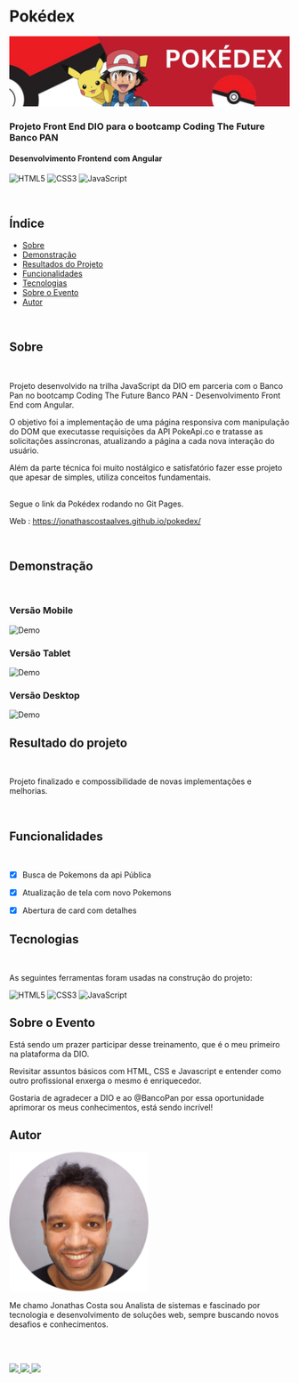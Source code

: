 #  Pokédex 
![Demo](./AssetsReadme/capa-pokedex.png)
### Projeto Front End DIO para o bootcamp Coding The Future Banco PAN 
#### Desenvolvimento Frontend com Angular
 
 
![HTML5](https://img.shields.io/badge/HTML5-E34F26?style=for-the-badge&logo=html5&logoColor=white) ![CSS3](https://img.shields.io/badge/CSS3-1572B6?style=for-the-badge&logo=css3&logoColor=white) ![JavaScript](https://img.shields.io/badge/JavaScript-F7DF1E?style=for-the-badge&logo=javascript&logoColor=black)
 
</br>
 
## Índice
 
* [Sobre](#Sobre)
* [Demonstração](#Demonstração)
* [Resultados do Projeto](#Resultado-do-projeto)
* [Funcionalidades](#Funcionalidades)
* [Tecnologias](#Tecnologias)
* [Sobre o Evento](#Sobre-o-Evento)
* [Autor](#Autor)
 
</br>
 
## Sobre  
 </br>
 
Projeto desenvolvido na trilha JavaScript da DIO em parceria com o Banco Pan no bootcamp Coding The Future Banco PAN - Desenvolvimento Front End com Angular. 


O objetivo foi a implementação de uma página responsiva com manipulação do DOM que executasse requisições da API PokeApi.co e tratasse as solicitações assíncronas, atualizando a página a cada nova interação do usuário. 

Além da parte técnica foi muito nostálgico e satisfatório fazer esse projeto que apesar de simples, utiliza conceitos fundamentais.
</br></br>
 
Segue o link da Pokédex rodando no Git Pages. 
 
Web : https://jonathascostaalves.github.io/pokedex/
 
</br>
 
 
 
 
## Demonstração
 
</br>
 
 ### Versão Mobile 
![Demo](./AssetsReadme/pokedex_mobile.gif)  

 ### Versão Tablet
![Demo](./AssetsReadme/pokedex_table.gif)  

 ### Versão Desktop
![Demo](./AssetsReadme/pokedex_desktop.gif)  

 
 
 
 
 
 
## Resultado do projeto
</br>
 
Projeto finalizado e compossibilidade de novas implementações e melhorias.
 
</br>
 


 
## Funcionalidades
</br>
 
- [x] Busca de Pokemons da api Pública 
 
- [x] Atualização de tela com novo Pokemons

- [x] Abertura de card com detalhes 
 
 
## Tecnologias
</br>
 
As seguintes ferramentas foram usadas na construção do projeto:
 
 ![HTML5](https://img.shields.io/badge/HTML5-E34F26?style=for-the-badge&logo=html5&logoColor=white) ![CSS3](https://img.shields.io/badge/CSS3-1572B6?style=for-the-badge&logo=css3&logoColor=white) ![JavaScript](https://img.shields.io/badge/JavaScript-F7DF1E?style=for-the-badge&logo=javascript&logoColor=black)

 
## Sobre o Evento
 
Está sendo um prazer participar desse treinamento, que é o meu primeiro na plataforma da DIO.

Revisitar assuntos básicos com  HTML, CSS e Javascript e entender como outro profissional enxerga o mesmo é enriquecedor. 

Gostaria de agradecer a DIO  e ao @BancoPan por essa oportunidade aprimorar os meus conhecimentos, está sendo incrível! 


 
## Autor
   
 
 
 <img src="./AssetsReadme/img-jonathas.png" alt="img-jonathas" width="250"></img>
 
 
   Me chamo Jonathas Costa sou Analista de sistemas e fascinado por tecnologia e desenvolvimento de soluções web, sempre buscando novos desafios e conhecimentos.

  
 
</br></br>
 
<a href="https://www.linkedin.com/in/jonathas-costa-86210a21a/" >
    <img src="https://img.shields.io/badge/LinkedIn-0077B5?style=for-the-badge&logo=linkedin&logoColor=white"></a><a href="https://mailito:jcalves182@gmail.com/" >
    <img src="https://img.shields.io/badge/Gmail-D14836?style=for-the-badge&logo=gmail&logoColor=white"></a><a href="https://github.com/JonathasCostaAlves" >
    <img src="https://img.shields.io/badge/GitHub-100000?style=for-the-badge&logo=github&logoColor=white">
 
</a>
 
 
 